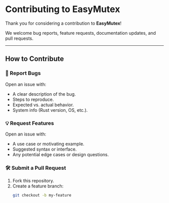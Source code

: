 # Contributing to EasyMutex

Thank you for considering a contribution to **EasyMutex**!

We welcome bug reports, feature requests, documentation updates, and pull requests.

---

## How to Contribute

### 🐛 Report Bugs

Open an issue with:

- A clear description of the bug.
- Steps to reproduce.
- Expected vs. actual behavior.
- System info (Rust version, OS, etc.).

### 💡 Request Features

Open an issue with:

- A use case or motivating example.
- Suggested syntax or interface.
- Any potential edge cases or design questions.

### 🛠️ Submit a Pull Request

1. Fork this repository.
2. Create a feature branch:
   ```sh
   git checkout -b my-feature
   ```
